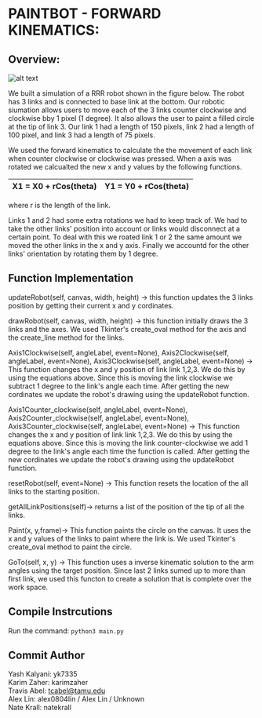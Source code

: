 # PAINTBOT - FORWARD KINEMATICS:  

## Overview:

![alt text](https://github.tamu.edu/yk7335/CSCE-452/blob/master/Project%201/Screenshot.PNG?raw=true)

We built a simulation of a RRR robot shown in the figure below. The robot has 3 links and is connected to base link at the bottom. Our robotic siumation 
allows users to move each of the 3 links counter clockwise and clockwise bby 1 pixel (1 degree). It also allows the user to paint a filled circle at the tip of 
link 3. Our link 1 had a length of 150 pixels, link 2 had a length of 100 pixel, and link 3 had a length of 75 pixels. 

We used the forward kinematics to calculate the the movement of each link when counter clockwise or clockwise was pressed. When a axis was rotated we calcualted the 
new x and y values by the following functions.  

| X1 = X0 + rCos(theta)  | Y1 = Y0 + rCos(theta) |
| --- | --- |

where r is the length of the link.  

Links 1 and 2 had some extra rotations we had to keep track of. We had to take the other links' position into account or links would disconnect at a certain point. To deal 
with this we roated link 1 or 2 the same amount we moved the other links in the x and y axis. Finally we accountd for the other links' orientation by rotating them by 1 degree. 

## Function Implementation
updateRobot(self, canvas, width, height) -> this function updates the 3 links position by getting their current x and y cordinates. 

drawRobot(self, canvas, width, height) -> this function initially draws the 3 links and the axes. We used Tkinter's create_oval method for the axis and the create_line method for the links.  

Axis1Clockwise(self, angleLabel, event=None), Axis2Clockwise(self, angleLabel, event=None), Axis3Clockwise(self, angleLabel, event=None) -> This function changes the x and y position of link link 1,2,3. We do this by using the equations above. Since this is moving the link clockwise we subtract 1 degree to the link's angle each time. After getting the new cordinates we update the robot's drawing using the updateRobot function.    

Axis1Counter_clockwise(self, angleLabel, event=None), Axis2Counter_clockwise(self, angleLabel, event=None), Axis3Counter_clockwise(self, angleLabel, event=None) -> This function changes the x and y position of link link 1,2,3. We do this by using the equations above. Since this is moving the link counter-clockwise we add 1 degree to the link's angle each time the function is called. After getting the new cordinates we update the robot's drawing using the updateRobot function.

resetRobot(self, event=None) -> This function resets the location of the all links to the starting position.

getAllLinkPositions(self)-> returns a list of the position of the tip of all the links.  

Paint(x, y,frame)-> This function paints the circle on the canvas. It uses the x and y values of the links to paint where the link is. We used Tkinter's create_oval method to paint the circle.  

GoTo(self, x, y) -> This function uses a inverse kinematic solution to the arm angles using the target position. Since last 2 links sumed up to more than first link, we used this functon to create a solution that is complete over the work space. 

## Compile Instrcutions
Run the command: `python3 main.py`

## Commit Author
Yash Kalyani: yk7335 <br />
Karim Zaher: karimzaher <br />
Travis Abel: tcabel@tamu.edu <br />
Alex Lin: alex0804lin / Alex Lin / Unknown <br />
Nate Krall: natekrall <br />
